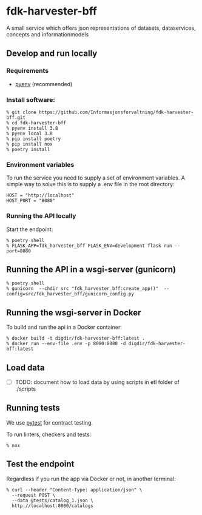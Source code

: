 # fdk-harvester-bff
A small service which offers json representations of datasets, dataservices, concepts and informationmodels

## Develop and run locally
### Requirements
- [pyenv](https://github.com/pyenv/pyenv) (recommended)

### Install software:
```
% git clone https://github.com/Informasjonsforvaltning/fdk-harvester-bff.git
% cd fdk-harvester-bff
% pyenv install 3.8
% pyenv local 3.8
% pip install poetry
% pip install nox
% poetry install
```
### Environment variables
To run the service you need to supply a set of environment variables. A simple way to solve this is to supply a .env file in the root directory:
```
HOST = "http://localhost"
HOST_PORT = "8080"
```
### Running the API locally
 Start the endpoint:
```
% poetry shell
% FLASK_APP=fdk_harvester_bff FLASK_ENV=development flask run --port=8080
```
## Running the API in a wsgi-server (gunicorn)
```
% poetry shell
% gunicorn  --chdir src "fdk_harvester_bff:create_app()"  --config=src/fdk_harvester_bff/gunicorn_config.py
```
## Running the wsgi-server in Docker
To build and run the api in a Docker container:
```
% docker build -t digdir/fdk-harvester-bff:latest .
% docker run --env-file .env -p 8080:8080 -d digdir/fdk-harvester-bff:latest
```
## Load data
 - [ ] TODO: document how to load data by using scripts in etl folder of ./scripts
## Running tests
We use [pytest](https://docs.pytest.org/en/latest/) for contract testing.

To run linters, checkers and tests:
```
% nox
```
## Test the endpoint
Regardless if you run the app via Docker or not, in another terminal:
```
% curl --header "Content-Type: application/json" \
  --request POST \
  --data @tests/catalog_1.json \
  http://localhost:8080/catalogs
```
